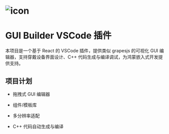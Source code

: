 

#  <img src="D:\Desktop\gui-builder\images\icon.png" alt="icon"  />

#   GUI Builder VSCode 插件

本项目是一个基于 React 的 VSCode 插件，提供类似 grapesjs 的可视化 GUI 编辑器，支持穿戴设备界面设计、C++ 代码生成与编译调试，为鸿蒙嵌入式开发提供支持。

## 项目计划
- 拖拽式 GUI 编辑器

- 组件/模板库

- 多分辨率适配

- C++ 代码自动生成与编译

  